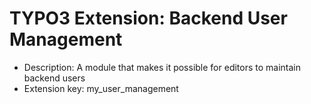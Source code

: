 # TYPO3 Extension: Backend User Management
  * Description: A module that makes it possible for editors to maintain backend users
  * Extension key: my_user_management